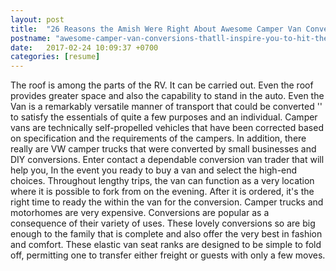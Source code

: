 ```yaml
---
layout: post
title:  "26 Reasons the Amish Were Right About Awesome Camper Van Conversions Thatll Inspire You To Hit The Road"
postname: "awesome-camper-van-conversions-thatll-inspire-you-to-hit-the-road"
date:   2017-02-24 10:09:37 +0700
categories: [resume]
---
```

The roof is among the parts of the RV. It can be carried out. Even the roof provides greater space and also the capability to stand in the auto. Even the Van is a remarkably versatile manner of transport that could be converted '' to satisfy the essentials of quite a few purposes and an individual. Camper vans are technically self-propelled vehicles that have been corrected based on specification and the requirements of the campers. In addition, there really are VW camper trucks that were converted by small businesses and DIY conversions. Enter contact a dependable conversion van trader that will help you, In the event you ready to buy a van and select the high-end choices. Throughout lengthy trips, the van can function as a very location where it is possible to fork from on the evening. After it is ordered, it's the right time to ready the within the van for the conversion. Camper trucks and motorhomes are very expensive. Conversions are popular as a consequence of their variety of uses. These lovely conversions so are big enough to the family that is complete and also offer the very best in fashion and comfort. These elastic van seat ranks are designed to be simple to fold off, permitting one to transfer either freight or guests with only a few moves.
